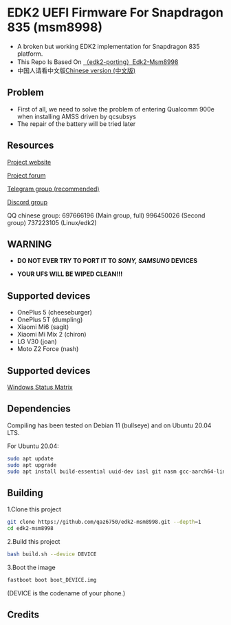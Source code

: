 # EDK2 UEFI Firmware For Snapdragon 835 (msm8998)

- A broken but working EDK2 implementation for Snapdragon 835 platform.
- This Repo Is Based On [（edk2-porting）Edk2-Msm8998](https://github.com/edk2-porting/edk2-msm8998)
- 中国人请看中文版[Chinese version (中文版)](https://github.com/qaz6750/edk2-msm8998/blob/master/README.zh.md)

## Problem
- First of all, we need to solve the problem of entering Qualcomm 900e when installing AMSS driven by qcsubsys
- The repair of the battery will be tried later

## Resources

[Project website](https://renegade-project.org/)

[Project forum](https://forum.renegade-project.org/)

[Telegram group (recommended)](https://t.me/joinchat/MNjTmBqHIokjweeN0SpoyA)

[Discord group](https://discord.gg/XXBWfag)

QQ chinese group: 697666196 (Main group, full)  996450026 (Second group)  737223105 (Linux/edk2)

## WARNING

- **DO NOT EVER TRY TO PORT IT TO *SONY, SAMSUNG* DEVICES**

- **YOUR UFS WILL BE WIPED CLEAN!!!**

## Supported devices

-  OnePlus 5    (cheeseburger)
-  OnePlus 5T   (dumpling)
-  Xiaomi Mi6    (sagit)
-  Xiaomi Mi Mix 2   (chiron) 
-  LG V30        (joan)
-  Moto Z2 Force (nash)

## Supported devices

[Windows Status Matrix](https://renegade-project.org/#/en/windows/state-frame.html)

## Dependencies

Compiling has been tested on Debian 11 (bullseye) and on Ubuntu 20.04 LTS.

For Ubuntu 20.04:

```bash
sudo apt update
sudo apt upgrade
sudo apt install build-essential uuid-dev iasl git nasm gcc-aarch64-linux-gnu abootimg python3-distutils python3-pil python3-git gettext
```

## Building

1.Clone this project 

```bash
git clone https://github.com/qaz6750/edk2-msm8998.git --depth=1
cd edk2-msm8998
```

2.Build this project

```bash
bash build.sh --device DEVICE
```

3.Boot the image

```bash
fastboot boot boot_DEVICE.img
```

(DEVICE is the codename of your phone.)

## Credits
